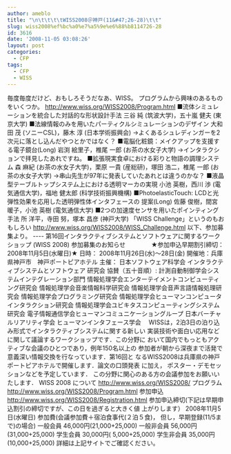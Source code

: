 ```yaml
---
author: ameblo
title: "\n\t\t\t\tWISS2008＠神戸(11&#47;26-28)\t\t"
slug: wiss2008%ef%bc%a0%e7%a5%9e%e6%88%b8114726-28
id: 3616
date: '2008-11-05 03:08:26'
layout: post
categories:
  - CFP
tags:
  - CFP
  - WISS
---
```


毎度毎度だけど、おもしろそうだなあ、WISS。 プログラムから興味のあるものをいくつか。 http://www.wiss.org/WISS2008/Program.html ■流体シミュレーションを統合した対話的な形状設計手法 三谷 純 (筑波大学)，五十嵐 健夫 (東京大学) ■法線情報のみを用いたパーティクルシミュレーションのデザイン 大和田 茂 (ソニーCSL)，藤木 淳 (日本学術振興会) →よくあるシュレディンガーを2次元に落とし込んだやつとかではなく？ ■電脳化粧鏡：メイクアップを支援する電子鏡台(Long) 岩渕 絵里子，椎尾 一郎 (お茶の水女子大学) →インタラクションで拝見したあれですね。 ■拡張現実食卓における彩りと物語の調理システム 森 麻紀 (お茶の水女子大学)，栗原 一貴 (産総研)，塚田 浩二，椎尾 一郎 (お 茶の水女子大学) →串山先生が97年に発表していたあれとは違うのかな？ ■液晶型テーブルトップシステム上における透明マーカの実現 小池 英樹，西川 渉 (電気通信大学)，福地 健太郎 (科学技術振興機構) ■PhotoelasticTouch: LCDと光弾性効果を応用した透明弾性体インタフェースの 提案(Long) 佐藤 俊樹，間宮 暖子，小池 英樹 (電気通信大学) ■2つの加速度センサを用いたポインティング手法 所 洋平，寺田 努，塚本 昌彦 (神戸大学) 「WISS Challenge」というのもおもしろい http://www.wiss.org/WISS2008/WISS_Challenge.html 以下、参加募集より。 ---- 第16回インタラクティブシステムとソフトウェアに関するワークショップ (WISS 2008) 参加募集のお知らせ 　　　　★参加申込早期割引締切：2008年11月5日(水曜日)★ 日時： 2008年11月26日(水)～28日(金) 開催地：兵庫県神戸市　神戸ポートピアホテル 主催： 日本ソフトウェア科学会 インタラクティブシステムとソフトウェア 研究会 協賛（五十音順）: 計測自動制御学会システムインテグレーション部門 情報処理学会エンターテイメントコンピューティング研究会 情報処理学会音楽情報科学研究会 情報処理学会音声言語情報処理研究会 情報処理学会プログラミング研究会 情報処理学会ヒューマンコンピュータインタラクション研究会 情報処理学会ユビキタスコンピューティングシステム研究会 電子情報通信学会ヒューマンコミュニケーショングループ 日本バーチャルリアリティ学会 ヒューマンインタフェース学会 　WISSは，2泊3日の泊り込み形式でインタラクティブシステムに関する新しい 実装技術や面白い応用などに関して議論するワークショップです．この分野に おいて国内でもっともアクティブな会議のひとつであり，例年150名以上の 参加者が朝から深夜まで活発で意義深い情報交換を行なっています．第16回と なるWISS2008は兵庫県の神戸ポートピアホテルで開催します．論文の口頭発表 に加え， ポスター・デモセッションなどを予定しています． この分野に関心のある方の会議参加をお願いいたします． WISS 2008 について http://www.wiss.org/WISS2008/ プログラム http://www.wiss.org/WISS2008/Program.html 参加申込 http://www.wiss.org/WISS2008/Registration.html 参加申込締切(下記は早期申込割引の締切ですが、この日を過ぎると大きく値 上がりします） 2008年11月5日(水曜日) 参加費(会議参加費＋宿泊食事代(２泊５食)， 但し，早期登録(11/5まで)の場合) 一般会員 46,000円(21,000+25,000) 一般非会員 56,000円(31,000+25,000) 学生会員 30,000円( 5,000+25,000) 学生非会員 35,000円(10,000+25,000) 詳細は上記サイトでご確認ください。